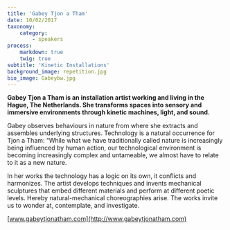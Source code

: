```yaml
---
title: 'Gabey Tjon a Tham'
date: 10/02/2017
taxonomy:
    category:
        - speakers
process:
    markdown: true
    twig: true
subtitle: 'Kinetic Installations'
background_image: repetition.jpg
bio_image: Gabeybw.jpg
---
```


**Gabey Tjon a Tham is an installation artist working and living in the Hague, The Netherlands. She transforms spaces into sensory and immersive environments through kinetic machines, light, and sound.**

Gabey observes behaviours in nature from where she extracts and assembles underlying structures. Technology is a natural occurrence for Tjon a Tham: “While what we have traditionally called nature is increasingly being influenced by human action, our technological environment is becoming increasingly complex and untameable, we almost have to relate to it as a new nature.

In her works the technology has a logic on its own, it conflicts and harmonizes. The artist develops techniques and invents mechanical sculptures that embed different materials and perform at different poetic levels. Hereby natural-mechanical choreographies arise. The works invite us to wonder at, contemplate, and investigate.

[www.gabeytjonatham.com](http://www.gabeytjonatham.com)